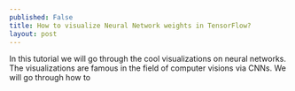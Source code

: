 ```yaml
---
published: False
title: How to visualize Neural Network weights in TensorFlow?
layout: post
---
```


In this tutorial we will go through the cool visualizations on neural networks. The visualizations are famous in the field of computer visions via CNNs. We will go through how to 